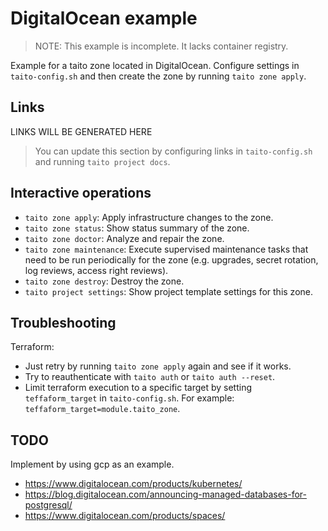 # DigitalOcean example

> NOTE: This example is incomplete. It lacks container registry.

Example for a taito zone located in DigitalOcean. Configure settings in `taito-config.sh` and then create the zone by running `taito zone apply`.

## Links

[//]: # (GENERATED LINKS START)

LINKS WILL BE GENERATED HERE

[//]: # (GENERATED LINKS END)

> You can update this section by configuring links in `taito-config.sh` and running `taito project docs`.

## Interactive operations

* `taito zone apply`: Apply infrastructure changes to the zone.
* `taito zone status`: Show status summary of the zone.
* `taito zone doctor`: Analyze and repair the zone.
* `taito zone maintenance`: Execute supervised maintenance tasks that need to be run periodically for the zone (e.g. upgrades, secret rotation, log reviews, access right reviews).
* `taito zone destroy`: Destroy the zone.
* `taito project settings`: Show project template settings for this zone.

## Troubleshooting

Terraform:

* Just retry by running `taito zone apply` again and see if it works.
* Try to reauthenticate with `taito auth` or `taito auth --reset`.
* Limit terraform execution to a specific target by setting `teffaform_target` in `taito-config.sh`. For example: `teffaform_target=module.taito_zone`.

## TODO

Implement by using gcp as an example.

- https://www.digitalocean.com/products/kubernetes/
- https://blog.digitalocean.com/announcing-managed-databases-for-postgresql/
- https://www.digitalocean.com/products/spaces/

